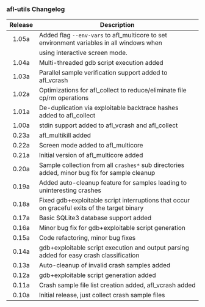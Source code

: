 ### afl-utils Changelog

Release | Description
:-------:|----
1.05a | Added flag `--env-vars` to afl_multicore to set environment variables in all windows when
      | using interactive screen mode.
1.04a | Multi-threaded gdb script execution added
1.03a | Parallel sample verification support added to afl_vcrash
1.02a | Optimizations for afl_collect to reduce/eliminate file cp/rm operations
1.01a | De-duplication via exploitable backtrace hashes added to afl_collect 
1.00a | stdin support added to afl_vcrash and afl_collect
0.23a | afl_multikill added
0.22a | Screen mode added to afl_multicore
0.21a | Initial version of afl_multicore added
0.20a | Sample collection from all `crashes*` sub directories added, minor bug fix for sample cleanup
0.19a | Added auto-cleanup feature for samples leading to uninteresting crashes
0.18a | Fixed gdb+exploitable script interruptions that occur on graceful exits of the target binary
0.17a | Basic SQLite3 database support added
0.16a | Minor bug fix for gdb+exploitable script generation
0.15a | Code refactoring, minor bug fixes
0.14a | gdb+exploitable script execution and output parsing added for easy crash classification
0.13a | Auto-cleanup of invalid crash samples added
0.12a | gdb+exploitable script generation added
0.11a | Crash sample file list creation added, afl_vcrash added
0.10a | Initial release, just collect crash sample files
